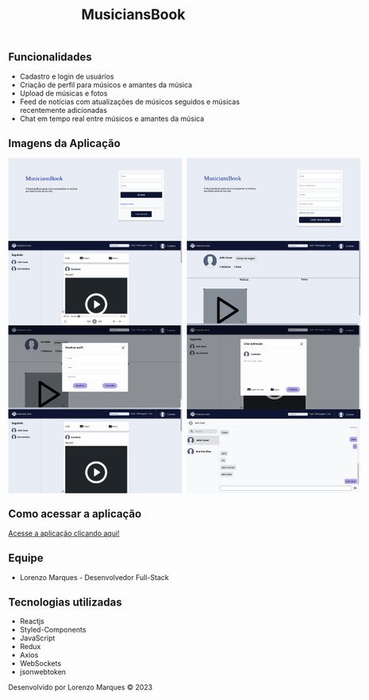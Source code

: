 <header>
        <h1>MusiciansBook</h1>
</header>

<section>
        <h2>Funcionalidades</h2>
        <ul>
            <li>Cadastro e login de usuários</li>
            <li>Criação de perfil para músicos e amantes da música</li>
            <li>Upload de músicas e fotos</li>
            <li>Feed de notícias com atualizações de músicos seguidos e músicas recentemente adicionadas</li>
            <li>Chat em tempo real entre músicos e amantes da música</li>
        </ul>
</section>

<section>
  <h2>Imagens da Aplicação</h2>
  
  <div style="display: flex; gap: 10px;">
    <img src="./public/1.png" style="width: 350px; height: auto;">
    <img src="./public/2.png" style="width: 350px; height: auto;">
  </div>

  <div style="display: flex; gap: 10px;">
    <img src="./public/3.png" style="width: 350px; height: auto;">
    <img src="./public/4.png" style="width: 350px; height: auto;">
  </div>

  <div style="display: flex; gap: 10px;">
    <img src="./public/5.png" style="width: 350px; height: auto;">
    <img src="./public/6.png" style="width: 350px; height: auto;">
  </div>

  <div style="display: flex; gap: 10px;">
    <img src="./public/7.png" style="width: 350px; height: auto;">
    <img src="./public/8.png" style="width: 350px; height: auto;">
  </div>

</section>

<section>
    <h2>Como acessar a aplicação</h2>
    <a href="https://musicians-book.vercel.app/">Acesse a aplicação clicando aqui!</a>
</section>

<section>
    <h2>Equipe</h2>
    <ul>
        <li>Lorenzo Marques - Desenvolvedor Full-Stack</li>
     </ul>
</section>

<section>
    <h2>Tecnologias utilizadas</h2>
    <ul>
        <li>Reactjs</li>
        <li>Styled-Components</li>
        <li>JavaScript</li>
        <li>Redux</li>
        <li>Axios</li>
        <li>WebSockets</li>
        <li>jsonwebtoken</li>
    </ul>
</section>

<footer>
    <p>Desenvolvido por Lorenzo Marques © 2023</p>
</footer>
